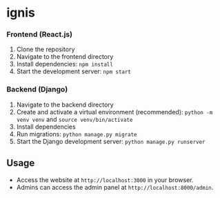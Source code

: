 # ignis

### Frontend (React.js)

1. Clone the repository
2. Navigate to the frontend directory
3. Install dependencies: `npm install`
4. Start the development server: `npm start`

### Backend (Django)

1. Navigate to the backend directory
2. Create and activate a virtual environment (recommended): `python -m venv venv` and `source venv/bin/activate`
3. Install dependencies
4. Run migrations: `python manage.py migrate`
5. Start the Django development server: `python manage.py runserver`

## Usage

- Access the website at `http://localhost:3000` in your browser.
- Admins can access the admin panel at `http://localhost:8000/admin`.
